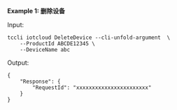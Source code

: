 **Example 1: 删除设备**



Input: 

```
tccli iotcloud DeleteDevice --cli-unfold-argument  \
    --ProductId ABCDE12345 \
    --DeviceName abc
```

Output: 
```
{
    "Response": {
        "RequestId": "xxxxxxxxxxxxxxxxxxxxxxx"
    }
}
```

